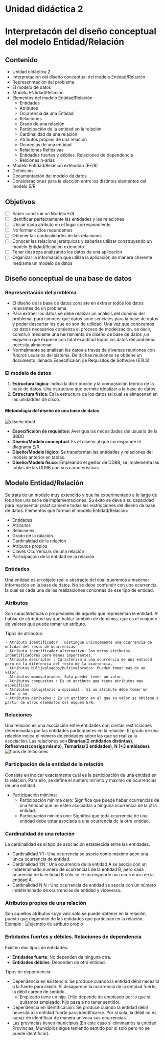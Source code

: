 # Unidad didáctica 2 #

# Interpretacón del diseño conceptual del modelo Entidad/Relación #

## Contenido ##

- Unidad didáctica 2
- Interpretación del diseño conceptual del modelo Entidad/Relación
- Represenntación del problema
- El modelo de datos
- Modelo ENtidad/Relación
- Elementos del modelo Entidad/Relación
  - Entidades
  - Atributos 
  - Ocurrencia de una Entidad
  - Relaciones
  - Grado de una relación
  - Participación de la entidad en la relación
  - Cardinalidad de una relación
  - Atributos propios de una relación
  - Ocurecias de una entidad
  - Relaciones Reflexivas
  - Entidades fuertes y débiles. Relaciones de dependencia
  - Relciones n-arias
- Modelo Entidad/Relación extendido (EE/R)
- Definición
- Documentación del modelo de datos
- Consideraciones para la elección entre los distintos elementos del modelo E/R

## Objetivos ##

- [ ] Saber construir un Modelo E/R
- [ ] Identificar perfectamente las entidades y las relaciones
- [ ] Ubicar cada atributo en el lugar correspondiente
- [ ] No formar ciclos redundantes
- [ ] Obtener las cardinalidades de las relaciones
- [ ] Conocer las relacions jerárquicas y saberlas utilizar construyendo un modelo Entidad/Relación extendido
- [ ] Tener destreza analizando los datos de una aplicación
- [ ] Organizar la información que utiliza la aplicación de manera cherente mediante un modelo de datos

## Diseño conceptual de una base de datos ##

### Representación del problema ###

- El diseño de la base de datos consiste en extraer todos los datos relevantes de un problema. 
- Para extraer los datos se debe realizar un análisis del dominio del problema, para conocer qué datos sone senciales para la base de datos y poder descartar los que no son de utilidad. Una vez que conocemos los datos necesarios comienza el proceso de modelización, es decir, construir mediante una herramienta de diseño de base de datos ,un esquema que exprese con total exactitud todos los datos del problema necesita almacenar.
- Normalmente se analizan los datos a través de diversas reuniones con futuros usuarios del sistema. De dichas reuniones se obtiene un documento llamado Especificaión de Requisitos de Software (E.R.S)

### El modelo de datos ###

  1. **Estructura lógica**: Indica la distribución y la composición teórica de la base de datos. Una estructura que permite idealizar a la base de datos.
  2. **Estructura física**: Es la estructura de los datos tal cual se almacenan en las unidaddes de disco.


#### Metodología del diseño de una base de datos ####

![diseño bbdd](diseñoBBDD.png)

- **Especificaión de requisitos**: Averigua las necesidades del usuario de la BBDD
- **Diseño/Modelo conceptual**: Es el diseño al que corresponde el diagrama E/R.
- **Diseño/Modelo lógico**: Se transforman las entidades y relaciones del modelo anterior en tablas.
- **Diseño/Modelo físico**: Empleando el gestor de DDBB, se implementa las tablas de las DDBB con sus características.

## Modelo Entidad/Relación ##

Se trata de un modelo muy extendido y que ha experimentado a lo largo de los años una serie de implementaciones. Su éxito se deve a su capacidad para representar prácticamente todas las restricciones del diseño de base de datos.
Elementos que forman el modelo Entidad/Relación:
- Entidades
- Atributos
- Relaciones
- Grado de la ralación
- Cardinalidad de la relación
- Atributos propios 
- Claves Ocurrencias de una relación
- Participación de la entidad en la relación

### Entidades ###

  Una entidad es un objeto real o abstracto del cual queremos almacenar información en la base de datos. No se debe confundir con una ocurrencia, la cual es cada una de las realizaciones concretas de ese tipo de entidad. 

### Atributos ####

  Son características o propiedades de aquello que representan le entidad. Al hablar de atributos hay que hablar también de dominios, que es el conjunto de valores que puede tomar un atributo.

  Tipos de atributos:

    - Atributo identificador : Distingue unívocamente una ocurrencia de entidad del resto de ocurrencias
    - Atributo identificador alternativo: Son otros atributos indentificadores pero menos importantes.
    - Atributo descriptor : Caracteriza a una ocurrencia de una entidad pero no la diferencia del resto de la ocurrencia.
    - Atributos Multivaluados/Multivalorados: Pueden tomar mas de un valor.
    - Atributos monovalorados: Solo pueden tener un valor.
    - Atributos compuestos : Es un atributo que tiene atributos mas específicos.
    - Atributos obligatorio u opcional : Si un atributo debe tomar un valor o no.
    - Atributos derivados : Es un atributo en el que su valor se obtiene a partir de otros elementos del esquem E/R.

### Relaciones ###

  Una relación es una asociación entre entidades con ciertas restricciones determinadas por las entidades participantes en la relación.
  El grado de una relación indica el número de entidades sobre las que se realiza la asociación. Las relaciones son **Binarias(2 entidades distintas)**, **Reflexivas(consigo mismo)**, **Ternarias(3 entidades)**, **N (+3 entidades)**.
  ![tipos de relaciones](relaciones.png)

### Participación de la entidad de la relación ###

  Consiste en indicar exactamente cuál es la participación de una entidad en la relación. Para ello, se define el número mínimo y máximo de ocurrencias de una entidad.
  
  - Participación mímima:
    - Participación mínima cero: Significa  que puede haber ocurrencias de una entidad que no estén asociadas a ninguna ocurrencia de la otra entidad.
    - Participación mínima uno: Significa que toda ocurrencia de una entidad debe estar asociada a una ocurrencia de la otra entidad.

### Cardinalidad de una relación ###

  La cardinalidad es el tipo de asociación establecida entre las entidades.
  - Cardinalidad 1:1 : Una ocurrencia se asocia como máximo acon una única ocurrencia de entidad.
  - Cardinalidad 1:N : Una ocurrencia de la entidad A se asocia con un indeterminado número de ocurrencias de la entidad B, pero cada ocurencia de la entidad B sólo se le corresponde una ocurrencia de la entidad A.
  - Cardinalidad N:N : Una ocurrencia de entidad se asocia con un número indeterminado de ocurrencias de entidad y viceversa.
  
### Atributos propios de una relación ###

Son aquellos atributos cuyo valir sólo se puede obtener en la relación, puesto que dependen de las entidades que participan en la relación.
Ejemplo :
![ejemplo de atributo propio](ejemploAtributoPropio.png)

### Entidades fuertes y débiles. Relaciones de dependencia ###

Existen dos tipos de entidades:
- **Entidades fuerte**: No dependen de ninguna otra.
- **Entidades débiles**: Dependen de otra entidad.

Tipos de dependencia: 
 - Dependencia en existencia: Se produce cuando la entidad débil necesita a la fuerte para existir. Si desaparece la ocurrencia de la entidad fuerte, la débil carece de sentido.
   - Empleado tiene un hijo. (Hijo depende de empleado por lo que si quitamos empleado, hijo pasa a no tener sentido). 
 - Dependencia en identificación: Se produce cuando la entidad débil necesita a la entidad fuerte para identificarse. Por sí sola, la débil no es capaz de identificar de manera unívoca sus ocurrencias.
 - Las provincias tienen municipios (En este caso si eliminamos la entidad Provincias, Municipios sigue teniendo sentido por si solo pero no se puede identificar). 
